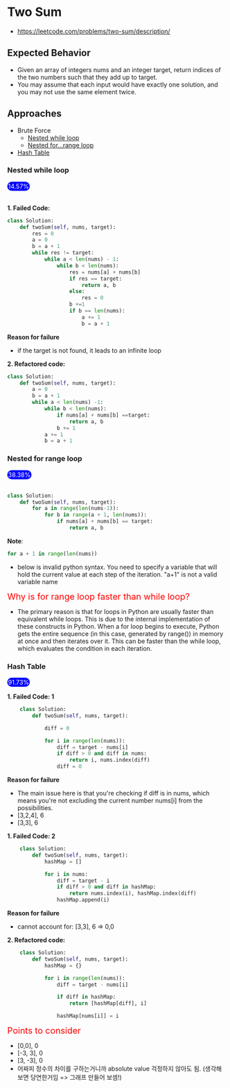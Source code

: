 # Two Sum

- https://leetcode.com/problems/two-sum/description/

## Expected Behavior

- Given an array of integers nums and an integer target, return indices of the two numbers such that they add up to target.
- You may assume that each input would have exactly one solution, and you may not use the same element twice.

## Approaches

- Brute Force
  - [Nested while loop](#nested-while-loop)
  - [Nested for...range loop](#nested-for-range-loop)
- [Hash Table](#hash-table)

### Nested while loop

<span style="display: inline-block; background-color: blue; border-radius: 800px; padding:2px; color: white;">
    14.57%
</span>

<br>
<br>

**1. Failed Code:**

```python
class Solution:
    def twoSum(self, nums, target):
        res = 0
        a = 0
        b = a + 1
        while res != target:
            while a < len(nums) - 1:
                while b < len(nums):
                    res = nums[a] + nums[b]
                    if res == target:
                        return a, b
                    else:
                        res = 0
                    b +=1
                    if b == len(nums):
                        a += 1
                        b = a + 1
```

**Reason for failure**

- if the target is not found, it leads to an infinite loop

**2. Refactored code:**

```python
class Solution:
    def twoSum(self, nums, target):
        a = 0
        b = a + 1
        while a < len(nums) -1:
            while b < len(nums):
                if nums[a] + nums[b] ==target:
                    return a, b
                b += 1
            a += 1
            b = a + 1
```

### Nested for range loop

<span style="display: inline-block; background-color: blue; border-radius: 800px; padding:2px; color: white;">
    38.38%
</span>

<br>
<br>

```python
class Solution:
    def twoSum(self, nums, target):
        for a in range(len(nums-1)):
            for b in range(a + 1, len(nums)):
                if nums[a] + nums[b] == target:
                    return a, b

```

**Note**:

```python
for a + 1 in range(len(nums))
```

- below is invalid python syntax. You need to specify a variable that will hold the current value at each step of the iteration. "a+1" is not a valid variable name

<span style="color: red; font-size: 20px">Why is for range loop faster than while loop?</span>

- The primary reason is that for loops in Python are usually faster than equivalent while loops. This is due to the internal implementation of these constructs in Python. When a for loop begins to execute, Python gets the entire sequence (in this case, generated by range()) in memory at once and then iterates over it. This can be faster than the while loop, which evaluates the condition in each iteration.

### Hash Table

<span style="display: inline-block; background-color: blue; border-radius: 800px; padding:2px; color: white;">
    91.73%
</span>

**1. Failed Code: 1**

```python
    class Solution:
        def twoSum(self, nums, target):

            diff = 0

            for i in range(len(nums)):
                diff = target - nums[i]
                if diff > 0 and diff in nums:
                    return i, nums.index(diff)
                diff = 0
```

**Reason for failure**

- The main issue here is that you're checking if diff is in nums, which means you're not excluding the current number nums[i] from the possibilities.
- [3,2,4], 6
- [3,3], 6

**1. Failed Code: 2**

```python
    class Solution:
        def twoSum(self, nums, target):
            hashMap = []

            for i in nums:
                diff = target - i
                if diff > 0 and diff in hashMap:
                    return nums.index(i), hashMap.index(diff)
                hashMap.append(i)
```

**Reason for failure**

- cannot account for: [3,3], 6 => 0,0

**2. Refactored code:**

```python
    class Solution:
        def twoSum(self, nums, target):
            hashMap = {}

            for i in range(len(nums)):
                diff = target - nums[i]

                if diff in hashMap:
                    return [hashMap[diff], i]

                hashMap[nums[i]] = i
```

<span style="color: red; font-size: 20px">Points to consider</span>

- [0,0], 0
- [-3, 3], 0
- [3, -3], 0
- 어짜피 정수의 차이를 구하는거니까 absolute value 걱정하지 않아도 됨. (생각해보면 당연한거임 => 그래프 만들어 보셈!)
